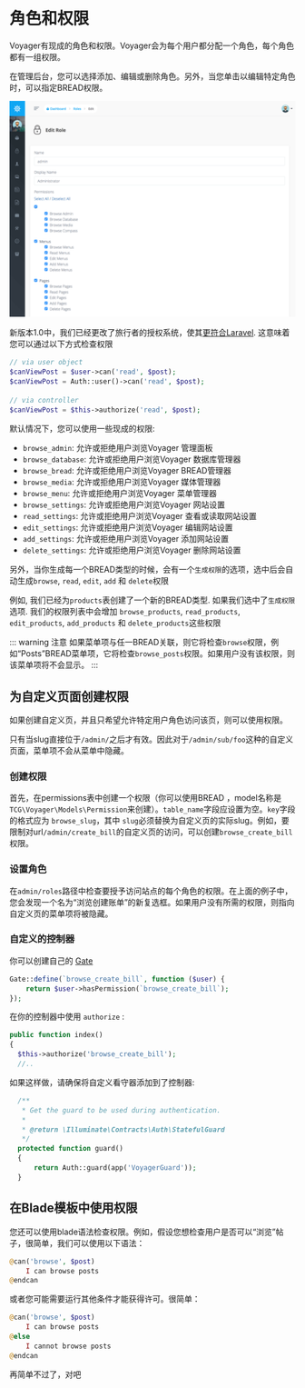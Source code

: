 # 角色和权限

Voyager有现成的角色和权限。Voyager会为每个用户都分配一个角色，每个角色都有一组权限。

在管理后台，您可以选择添加、编辑或删除角色。另外，当您单击以编辑特定角色时，可以指定BREAD权限。

![](../.gitbook/assets/role.png)

新版本1.0中，我们已经更改了旅行者的授权系统，使其[更符合Laravel](https://laravel.com/docs/authorization#authorizing-actions-using-policies).
这意味着您可以通过以下方式检查权限

```php
// via user object
$canViewPost = $user->can('read', $post);
$canViewPost = Auth::user()->can('read', $post);

// via controller
$canViewPost = $this->authorize('read', $post);
```

默认情况下，您可以使用一些现成的权限:

* `browse_admin`: 允许或拒绝用户浏览Voyager 管理面板
* `browse_database`: 允许或拒绝用户浏览Voyager 数据库管理器
* `browse_bread`: 允许或拒绝用户浏览Voyager BREAD管理器
* `browse_media`: 允许或拒绝用户浏览Voyager 媒体管理器
* `browse_menu`: 允许或拒绝用户浏览Voyager 菜单管理器
* `browse_settings`: 允许或拒绝用户浏览Voyager 网站设置
* `read_settings`: 允许或拒绝用户浏览Voyager 查看或读取网站设置
* `edit_settings`: 允许或拒绝用户浏览Voyager 编辑网站设置
* `add_settings`: 允许或拒绝用户浏览Voyager 添加网站设置
* `delete_settings`: 允许或拒绝用户浏览Voyager 删除网站设置

另外，当你生成每一个BREAD类型的时候，会有一个`生成权限`的选项，选中后会自动生成`browse`, `read`, `edit`, `add` 和 `delete`权限

例如, 我们已经为`products`表创建了一个新的BREAD类型. 如果我们选中了`生成权限`选项. 我们的权限列表中会增加 `browse_products`, `read_products`, `edit_products`, `add_products` 和 `delete_products`这些权限

::: warning 注意
如果菜单项与任一BREAD关联，则它将检查`browse`权限，例如“Posts”BREAD菜单项，它将检查`browse_posts`权限。如果用户没有该权限，则该菜单项将不会显示。
:::

## 为自定义页面创建权限

如果创建自定义页，并且只希望允许特定用户角色访问该页，则可以使用权限。

只有当slug直接位于`/admin/`之后才有效。因此对于`/admin/sub/foo`这种的自定义页面，菜单项不会从菜单中隐藏。

### 创建权限

首先，在permissions表中创建一个权限（你可以使用BREAD ，model名称是`TCG\Voyager\Models\Permission`来创建）。`table_name`字段应设置为空。`key`字段的格式应为 `browse_slug`，其中 `slug`必须替换为自定义页的实际slug。例如，要限制对url`/admin/create_bill`的自定义页的访问，可以创建`browse_create_bill`权限。

### 设置角色
在`admin/roles`路径中检查要授予访问站点的每个角色的权限。在上面的例子中，您会发现一个名为“浏览创建账单”的新复选框。如果用户没有所需的权限，则指向自定义页的菜单项将被隐藏。

### 自定义的控制器
你可以创建自己的 [Gate](https://learnku.com/docs/laravel/5.8/authorization/3908#gates) 

```php
Gate::define(`browse_create_bill`, function ($user) {
    return $user->hasPermission(`browse_create_bill`);
});
```
    
在你的控制器中使用 `authorize` :

```php
public function index()
{
  $this->authorize('browse_create_bill');
  //..
```

如果这样做，请确保将自定义看守器添加到了控制器:

```php
  /**
   * Get the guard to be used during authentication.
   *
   * @return \Illuminate\Contracts\Auth\StatefulGuard
   */
  protected function guard()
  {
      return Auth::guard(app('VoyagerGuard'));
  }
```



## 在Blade模板中使用权限

您还可以使用blade语法检查权限。例如，假设您想检查用户是否可以“浏览”帖子，很简单，我们可以使用以下语法：

```php
@can('browse', $post)
    I can browse posts
@endcan
```

或者您可能需要运行其他条件才能获得许可。很简单：
```php
@can('browse', $post)
    I can browse posts
@else
    I cannot browse posts
@endcan
```

再简单不过了，对吧

